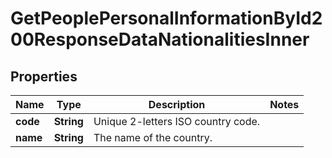 

# GetPeoplePersonalInformationById200ResponseDataNationalitiesInner


## Properties

| Name | Type | Description | Notes |
|------------ | ------------- | ------------- | -------------|
|**code** | **String** | Unique 2-letters ISO country code. |  |
|**name** | **String** | The name of the country. |  |



